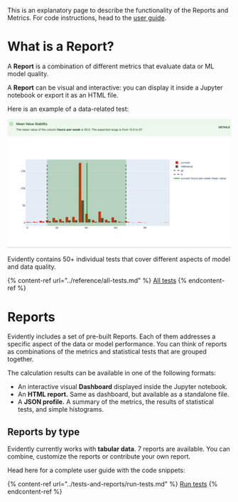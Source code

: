 This is an explanatory page to describe the functionality of the Reports and Metrics. For code instructions, head to the [user guide](../tests-and-reports/get-reports.md).

# What is a Report?

A **Report** is a combination of different metrics that evaluate data or ML model quality. 

A **Report** can be visual and interactive: you can display it inside a Jupyter notebook or export it as an HTML file.


Here is an example of a data-related test:

![Mean value stability test](../.gitbook/assets/tests/test_example_success_data-min.png)

Evidently contains 50+ individual tests that cover different aspects of model and data quality. 

{% content-ref url="../reference/all-tests.md" %}
[All tests](all-tests.md)
{% endcontent-ref %}

# Reports

Evidently includes a set of pre-built Reports. Each of them addresses a specific aspect of the data or model performance. You can think of reports as combinations of the metrics and statistical tests that are grouped together.  

The calculation results can be available in one of the following formats:

* An interactive visual **Dashboard** displayed inside the Jupyter notebook.
* An **HTML report.** Same as dashboard, but available as a standalone file.
* A **JSON profile.** A summary of the metrics, the results of statistical tests, and simple histograms.

## Reports by type

Evidently currently works with **tabular data**. 7 reports are available. You can combine, customize the reports or contribute your own report. 

Head here for a complete user guide with the code snippets:
 
{% content-ref url="../tests-and-reports/run-tests.md" %}
[Run tests](run-tests.md)
{% endcontent-ref %}
